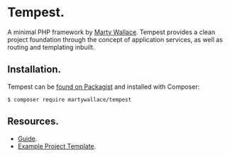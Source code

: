 # Tempest.

A minimal PHP framework by [Marty Wallace](http://martywallace.com). Tempest provides a clean project foundation through the concept of application services, as well as routing and templating inbuilt.

## Installation.

Tempest can be [found on Packagist](https://packagist.org/packages/martywallace/tempest) and installed with Composer:

	$ composer require martywallace/tempest

## Resources.

* [Guide](https://martywallace.com/projects/tempest/guide).
* [Example Project Template](https://github.com/MartyWallace/tempest-template).